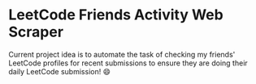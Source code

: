 # LeetCode Friends Activity Web Scraper
Current project idea is to automate the task of checking my friends' LeetCode profiles for recent submissions to ensure they are doing their daily LeetCode submission! :smile:
